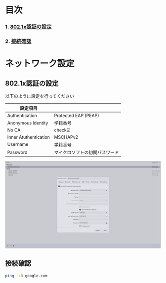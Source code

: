 # 目次

### 1. [802.1x認証の設定](#8021x認証の設定)

### 2. [接続確認](#接続確認)

# ネットワーク設定

## 802.1x認証の設定

以下のように設定を行ってください

| 設定項目 | |
| ---- | ---- |
| Authentication | Protected EAP (PEAP) |
| Anonymous Identity | 学籍番号 |
| No CA | check☑ |
| Inner Atuthentication | MSCHAPv2 |
| Username | 学籍番号 |
| Password | マイクロソフトの初期パスワード |

![](/Linux/GNU/img/NetworkManager.png)

## 接続確認

```bash
ping -c8 google.com
```